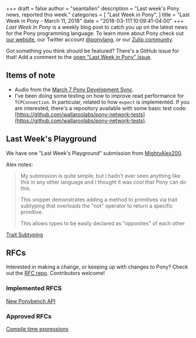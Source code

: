 +++
draft = false
author = "seantallen"
description = "Last week's Pony news, reported this week."
categories = [
    "Last Week in Pony",
]
title = "Last Week in Pony - March 11, 2018"
date = "2018-03-11T10:09:41-04:00"
+++
_Last Week In Pony_ is a weekly blog post to catch you up on the latest news for the Pony programming language. To learn more about Pony check out [our website](https://ponylang.io), our Twitter account [@ponylang](https://twitter.com/ponylang), or our [Zulip community](https://ponylang.zulipchat.com).

Got something you think should be featured? There's a GitHub issue for that! Add a comment to the [open "Last Week in Pony" issue](https://github.com/ponylang/ponylang.github.io/issues?q=is%3Aissue+is%3Aopen+label%3Alast-week-in-pony).
<!--more-->

## Items of note

* Audio from the [March 7 Pony Development Sync](https://sync-recordings.ponylang.io/r/2018_03_07.m4a).
* I've been doing some testing on how to improve read performance for `TCPConnection`. In particular, related to how `expect` is implemented. If you are interested, there's a repository available with some basic test code: [https://github.com/wallaroolabs/pony-network-tests](https://github.com/wallaroolabs/pony-network-tests).

## Last Week's Playground

We have one "Last Week's Playground" submission from [MightyAlex200](https://github.com/MightyAlex200).

Alex notes:

> My submission is quite simple, but I hadn't ever seen anything like this in any other language and I thought it was cool that Pony can do this.
>
> This snippet demonstrates adding a method to primitives via trait subtyping that overloads the "not" operator to return a specific primitive.
>
> This allows types to be easily declared as "opposites" of each other

[Trait Subtyping](https://playground.ponylang.io/?gist=dc16ebcb1b75682bd385b7b9c078fb46)

## RFCs

Interested in making a change, or keeping up with changes to Pony? Check out the [RFC repo](https://github.com/ponylang/rfcs). Contributors welcome!

### Implemented RFCS

[New Ponybench API](https://github.com/ponylang/ponyc/pull/2578)

### Approved RFCs

[Compile time expressions](https://github.com/ponylang/rfcs/blob/main/text/0053-compile-time-expression.md)
